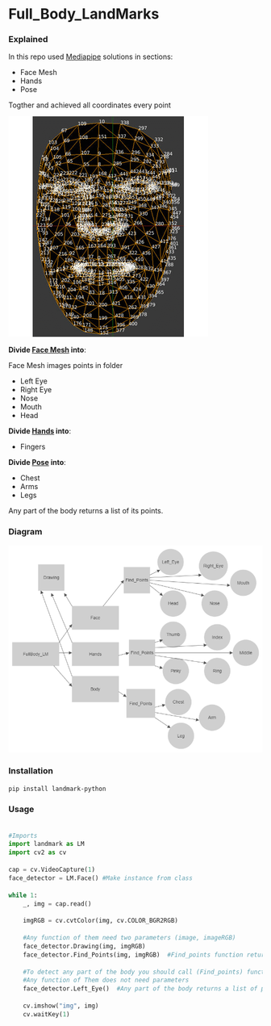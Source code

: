 # Full_Body_LandMarks

### Explained

In this repo used [Mediapipe](https://google.github.io/mediapipe/solutions/solutions.html) solutions in sections:

- Face Mesh
- Hands
- Pose

Togther and achieved all coordinates every point


![alt text](Landmarks.gif)


**Divide [Face Mesh](https://google.github.io/mediapipe/solutions/face_mesh.html) into**:

Face Mesh images points in folder 

- Left Eye
- Right Eye
- Nose
- Mouth
- Head

**Divide [Hands](https://google.github.io/mediapipe/solutions/hands.html) into**:

- Fingers

**Divide [Pose](https://google.github.io/mediapipe/solutions/pose.html) into**:

- Chest
- Arms
- Legs

Any part of the body returns a list of its points.

### Diagram

![alt text](Project.jpg)



### Installation
```bash
pip install landmark-python

```
### Usage

```python

#Imports
import landmark as LM
import cv2 as cv

cap = cv.VideoCapture(1)
face_detector = LM.Face() #Make instance from class

while 1:
    _, img = cap.read()

    imgRGB = cv.cvtColor(img, cv.COLOR_BGR2RGB)

    #Any function of them need two parameters (image, imageRGB)
    face_detector.Drawing(img, imgRGB)
    face_detector.Find_Points(img, imgRGB)  #Find_points function returns a list of all points in the class

    #To detect any part of the body you should call (Find_points) function
    #Any function of Them does not need parameters
    face_detector.Left_Eye()  #Any part of the body returns a list of points for this part

    cv.imshow("img", img)
    cv.waitKey(1)
```
